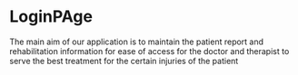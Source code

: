 # LoginPAge
The main aim of our application is to maintain the patient report and rehabilitation information for ease of access for the doctor and therapist to serve the best treatment for the certain injuries of the patient

